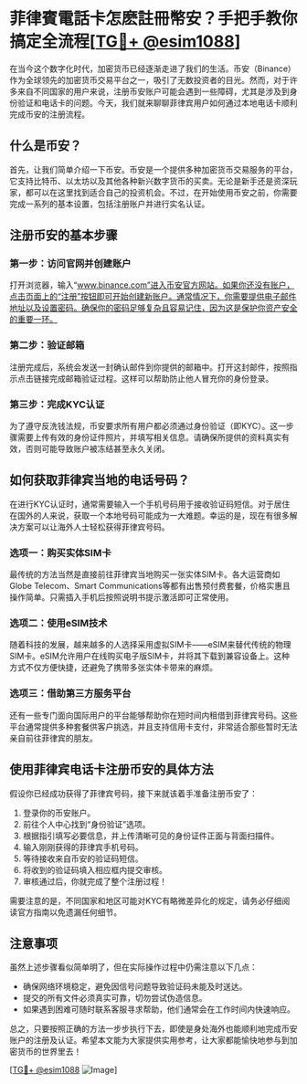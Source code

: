 # 菲律賓電話卡怎麽註冊幣安？手把手教你搞定全流程[[TG💪+ @esim1088](https://t.me/s/esim1088)]

在当今这个数字化时代，加密货币已经逐渐走进了我们的生活。币安（Binance）作为全球领先的加密货币交易平台之一，吸引了无数投资者的目光。然而，对于许多来自不同国家的用户来说，注册币安账户可能会遇到一些障碍，尤其是涉及到身份验证和电话卡的问题。今天，我们就来聊聊菲律宾用户如何通过本地电话卡顺利完成币安的注册流程。

## 什么是币安？

首先，让我们简单介绍一下币安。币安是一个提供多种加密货币交易服务的平台，它支持比特币、以太坊以及其他各种新兴数字货币的买卖。无论是新手还是资深玩家，都可以在这里找到适合自己的投资机会。不过，在开始使用币安之前，你需要完成一系列的基本设置，包括注册账户并进行实名认证。

## 注册币安的基本步骤

### 第一步：访问官网并创建账户

打开浏览器，输入“www.binance.com”进入币安官方网站。如果你还没有账户，点击页面上的“注册”按钮即可开始创建新账户。通常情况下，你需要提供电子邮件地址以及设置密码。确保你的密码足够复杂且容易记住，因为这是保护你资产安全的重要一环。

### 第二步：验证邮箱

注册完成后，系统会发送一封确认邮件到你提供的邮箱中。打开这封邮件，按照指示点击链接完成邮箱验证过程。这样可以帮助防止他人冒充你的身份登录。

### 第三步：完成KYC认证

为了遵守反洗钱法规，币安要求所有用户都必须通过身份验证（即KYC）。这一步骤需要上传有效的身份证件照片，并填写相关信息。请确保所提供的资料真实有效，否则可能导致账户被冻结甚至永久关闭。

## 如何获取菲律宾当地的电话号码？

在进行KYC认证时，通常需要输入一个手机号码用于接收验证码短信。对于居住在国外的人来说，获取一个本地号码可能成为一大难题。幸运的是，现在有很多解决方案可以让海外人士轻松获得菲律宾号码。

### 选项一：购买实体SIM卡

最传统的方法当然是直接前往菲律宾当地购买一张实体SIM卡。各大运营商如Globe Telecom、Smart Communications等都有出售预付费套餐，价格实惠且操作简单。只需插入手机后按照说明书提示激活即可正常使用。

### 选项二：使用eSIM技术

随着科技的发展，越来越多的人选择采用虚拟SIM卡——eSIM来替代传统的物理SIM卡。eSIM允许用户在线购买电子版SIM卡，并将其下载到兼容设备上。这种方式不仅方便快捷，还避免了携带多张实体卡带来的麻烦。

### 选项三：借助第三方服务平台

还有一些专门面向国际用户的平台能够帮助你在短时间内租借到菲律宾号码。这些平台通常提供多种套餐供客户挑选，并且支持信用卡支付，非常适合那些暂时无法亲自前往菲律宾的朋友。

## 使用菲律宾电话卡注册币安的具体方法

假设你已经成功获得了菲律宾号码，接下来就该着手准备注册币安了：

1. 登录你的币安账户。
2. 前往个人中心找到“身份验证”选项。
3. 根据指引填写必要信息，并上传清晰可见的身份证件正面与背面扫描件。
4. 输入刚刚获得的菲律宾手机号码。
5. 等待接收来自币安的验证码短信。
6. 将收到的验证码填入相应框内提交审核。
7. 审核通过后，你就完成了整个注册过程！

需要注意的是，不同国家和地区可能对KYC有略微差异化的规定，请务必仔细阅读官方指南以免遗漏任何细节。

## 注意事项

虽然上述步骤看似简单明了，但在实际操作过程中仍需注意以下几点：
- 确保网络环境稳定，避免因信号问题导致验证码未能及时送达。
- 提交的所有文件必须真实可靠，切勿尝试伪造信息。
- 如果遇到困难可随时联系客服寻求帮助，他们通常会在工作时间内快速响应。

总之，只要按照正确的方法一步步执行下去，即使是身处海外也能顺利地完成币安账户的注册及认证。希望本文能为大家提供实用参考，让大家都能愉快地参与到加密货币的世界里去！

[[TG💪+ @esim1088](https://t.me/s/esim1088) ![Image](https://i.postimg.cc/4NQfJmqS/Snipaste-2025-05-13-00-14-12.png)]